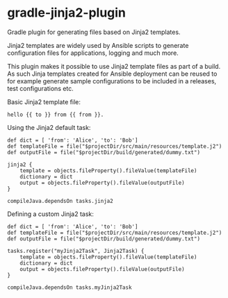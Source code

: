 # gradle-jinja2-plugin
Gradle plugin for generating files based on Jinja2 templates.

Jinja2 templates are widely used by Ansible scripts to generate configuration
files for applications, logging and much more.

This plugin makes it possible to use Jinja2 template files as part of a build.
As such Jinja templates created for Ansible deployment can be reused to for example
generate sample configurations to be included in a releases, test configurations etc.


Basic Jinja2 template file:
````
hello {{ to }} from {{ from }}.
````

Using the Jinja2 default task:
````
def dict = [ 'from': 'Alice', 'to': 'Bob']
def templateFile = file("$projectDir/src/main/resources/template.j2")
def outputFile = file("$projectDir/build/generated/dummy.txt")

jinja2 {
    template = objects.fileProperty().fileValue(templateFile)
    dictionary = dict
    output = objects.fileProperty().fileValue(outputFile)
}

compileJava.dependsOn tasks.jinja2
````

Defining a custom Jinja2 task:
````
def dict = [ 'from': 'Alice', 'to': 'Bob']
def templateFile = file("$projectDir/src/main/resources/template.j2")
def outputFile = file("$projectDir/build/generated/dummy.txt")

tasks.register("myJinja2Task", Jinja2Task) {
    template = objects.fileProperty().fileValue(templateFile)
    dictionary = dict
    output = objects.fileProperty().fileValue(outputFile)
}

compileJava.dependsOn tasks.myJinja2Task
````
